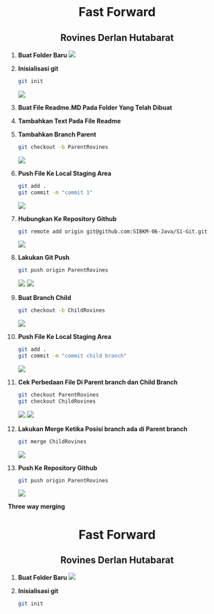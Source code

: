 <div style="text-align:center;">

# Fast Forward <br/>

## **Rovines Derlan Hutabarat**

</div>

1. **Buat Folder Baru**
   <img src="./assets/Screenshot (687).png"/>

2. **Inisialisasi git**
   ```bash
   git init
   ```
   <img src="./assets/Screenshot (701).png"/>
3. **Buat File Readme.MD Pada Folder Yang Telah Dibuat**
4. **Tambahkan Text Pada File Readme**
5. **Tambahkan Branch Parent**
   ```bash
   git checkout -b ParentRovines
   ```
   <img src="./assets/Screenshot (702).png"/>
6. **Push File Ke Local Staging Area**
   ```bash
   git add .
   git commit -m "commit 1"
   ```
   <img src="./assets/Screenshot (703).png"/>
7. **Hubungkan Ke Repository Github**
   ```bash
   git remote add origin git@github.com:SIBKM-06-Java/S1-Git.git
   ```
   <img src="./assets/Screenshot (704).png"/>
8. **Lakukan Git Push**
   ```bash
   git push origin ParentRovines
   ```
   <img src="./assets/Screenshot (705).png"/>
   <img src="./assets/Screenshot (706).png"/>
9. **Buat Branch Child**

   ```bash
   git checkout -b ChildRovines
   ```

   <img src="./assets/Screenshot (707).png"/>

10. **Push File Ke Local Staging Area**
    ```bash
    git add .
    git commit -m "commit child branch"
    ```
    <img src="./assets/Screenshot (708).png"/>
11. **Cek Perbedaan File Di Parent branch dan Child Branch**
    ```bash
    git checkout ParentRovines
    git checkout ChildRovines
    ```
    <img src="./assets/Screenshot (709).png"/>
    <img src="./assets/Screenshot (710).png"/>
12. **Lakukan Merge Ketika Posisi branch ada di Parent branch**
    ```bash
    git merge ChildRovines
    ```
    <img src="./assets/Screenshot (712).png"/>
13. **Push Ke Repository Github**
    ```bash
    git push origin ParentRovines
    ```
    <img src="./assets/Screenshot (713).png"/>

 **Three way merging**
<div style="text-align:center;">

# Fast Forward <br/>

## **Rovines Derlan Hutabarat**

</div>

1. **Buat Folder Baru**
   <img src="./assets/Screenshot (687).png"/>

2. **Inisialisasi git**
   ```bash
   git init
   ```
  
